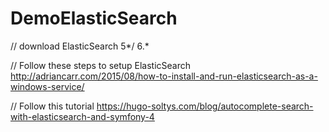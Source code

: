 # DemoElasticSearch

// download ElasticSearch 5*/ 6.*

// Follow these steps to setup ElasticSearch
http://adriancarr.com/2015/08/how-to-install-and-run-elasticsearch-as-a-windows-service/

// Follow this tutorial 
https://hugo-soltys.com/blog/autocomplete-search-with-elasticsearch-and-symfony-4

